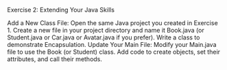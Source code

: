 Exercise 2: Extending Your Java Skills

Add a New Class File:
Open the same Java project you created in Exercise 1.
Create a new file in your project directory and name it Book.java (or Student.java or Car.java or Avatar.java if you prefer).
Write a class to demonstrate Encapsulation. 
Update Your Main File:
Modify your Main.java file to use the Book (or Student) class. Add code to create objects, set their attributes, and call their methods.
